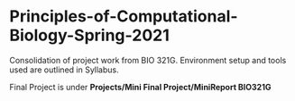 # Principles-of-Computational-Biology-Spring-2021

Consolidation of project work from BIO 321G. Environment setup and tools used are outlined in Syllabus. 

Final Project is under **Projects/Mini Final Project/MiniReport BIO321G**
